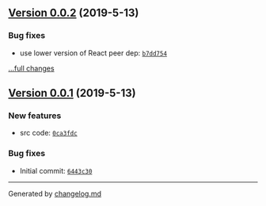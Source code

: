 ## [Version 0.0.2](https://github.com/animify/useCopy/releases/tag/v0.0.2) (2019-5-13)

### Bug fixes

- use lower version of React peer dep: [`b7dd754`](https://github.com/animify/useCopy/commit/b7dd754)

[...full changes](https://github.com/animify/useCopy/compare/v0.0.1...v0.0.2)

## [Version 0.0.1](https://github.com/animify/useCopy/releases/tag/v0.0.1) (2019-5-13)

### New features

- src code: [`0ca3fdc`](https://github.com/animify/useCopy/commit/0ca3fdc)

### Bug fixes

- Initial commit: [`6443c30`](https://github.com/animify/useCopy/commit/6443c30)

---

Generated by [changelog.md](https://github.com/egoist/changelog.md)
